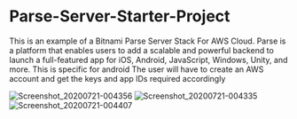 # Parse-Server-Starter-Project
This is an example of a Bitnami Parse Server Stack For AWS Cloud.
Parse is a platform that enables users to add a scalable and powerful backend to launch a full-featured app for iOS, Android, JavaScript, Windows, Unity, and more.
This is specific for android
The user will have to create an AWS account and get the keys and app IDs required accordingly

![Screenshot_20200721-004356](https://user-images.githubusercontent.com/65035554/87980387-2d0d5900-caf1-11ea-951e-b2873b13cc95.jpg)
![Screenshot_20200721-004335](https://user-images.githubusercontent.com/65035554/87980391-2ed71c80-caf1-11ea-871c-cc4622d55c60.jpg)
![Screenshot_20200721-004407](https://user-images.githubusercontent.com/65035554/87980392-30084980-caf1-11ea-87d1-338422b83010.jpg)

